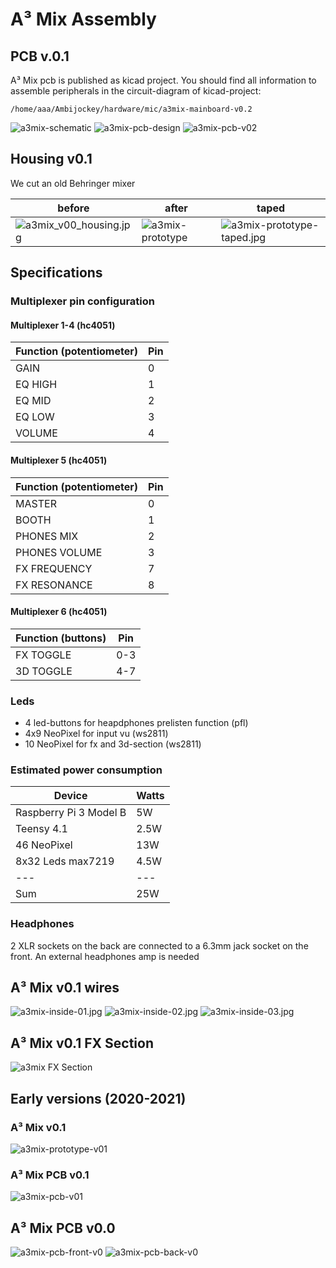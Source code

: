 # A³ Mix Assembly
## PCB v.0.1
A³ Mix pcb is published as kicad project. You should find all information to assemble peripherals in the circuit-diagram of kicad-project:
```
/home/aaa/Ambijockey/hardware/mic/a3mix-mainboard-v0.2
```
![a3mix-schematic](pics_assembly/v01/a3mix-schematic.jpg)
![a3mix-pcb-design](pics_assembly/v01/a3mix-pcb-design.jpg)
![a3mix-pcb-v02](pics_assembly/v01/a3mix-pcb-v02.jpg)

## Housing v0.1
We cut an old Behringer mixer

before | after | taped
---|---|---
 ![a3mix_v00_housing.jpg](pics_assembly/v00/a3mix_v00_housing.jpg) | ![a3mix-prototype](pics_assembly/v01/a3mix-prototype.jpg) | ![a3mix-prototype-taped.jpg](pics_assembly/v01/a3mix-prototype-taped.jpg)

## Specifications
### Multiplexer pin configuration
#### Multiplexer 1-4 (hc4051)
Function (potentiometer)| Pin
---|---
GAIN | 0 
EQ HIGH | 1 
EQ MID | 2 
EQ LOW | 3 
VOLUME | 4

#### Multiplexer 5 (hc4051)
Function (potentiometer) | Pin
---|---
MASTER | 0 
BOOTH | 1
PHONES MIX | 2
PHONES VOLUME | 3
FX FREQUENCY | 7
FX RESONANCE | 8

#### Multiplexer 6 (hc4051)
Function (buttons) | Pin
---|---
FX TOGGLE | 0-3
3D TOGGLE | 4-7

### Leds
- 4 led-buttons for heapdphones prelisten function (pfl)
- 4x9 NeoPixel for input vu (ws2811)
- 10 NeoPixel for fx and 3d-section (ws2811)

### Estimated power consumption
Device | Watts
---|---
Raspberry Pi 3 Model B | 5W
Teensy 4.1 | 2.5W
46 NeoPixel | 13W
8x32 Leds max7219 | 4.5W
---|---
Sum | 25W

### Headphones
2 XLR sockets on the back are connected to a 6.3mm jack socket on the front. An external headphones amp is needed

## A³ Mix v0.1 wires
![a3mix-inside-01.jpg](pics_assembly/v01/a3mix-inside-01.jpg)
![a3mix-inside-02.jpg](pics_assembly/v01/a3mix-inside-02.jpg)
![a3mix-inside-03.jpg](pics_assembly/v01/a3mix-inside-03.jpg)

## A³ Mix v0.1 FX Section
![a3mix FX Section](pics_assembly/v01/a3mix-fx-section.jpg)

## Early versions (2020-2021)
### A³ Mix v0.1
![a3mix-prototype-v01](pics_assembly/v00/a3mix-prototype-v01.jpg)
### A³ Mix PCB v0.1
![a3mix-pcb-v01](pics_assembly/v00/a3mix-pcb-v01.jpg)
## A³ Mix PCB v0.0
![a3mix-pcb-front-v0](pics_assembly/v00/a3mix-pcb-front-v0.jpg)
![a3mix-pcb-back-v0](pics_assembly/v00/a3mix-pcb-back-v0.jpg)
